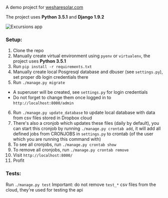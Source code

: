 A demo project for [wesharesolar.com](http://wesharesolar.com)

The project uses **Python 3.5.1** and **Django 1.9.2**

![Excursions app](http://i.imgur.com/sCr5wrV.png "Excursions app")

### Setup:

1. Clone the repo
2. Manually create virtual environment using `pyenv` or `virtualenv`, the project uses **Python 3.5.1**
3. Run `pip install -r requirements.txt`
4. Manually create local Posgresql database and dbuser (see `settings.py`), set proper db login credentials there
5. Run `./manage.py migrate`
  * A superuser will be created, see `settings.py` for login credentials
  * Do not forget to change them once logged in to `http://localhost:8000/admin`
6. Run `./manage.py update_database` to update local database with data from csv files stored in Dropbox cloud
7. There's also a cronjob which updates these files (daily by default), you can start this cronjob by running `./manage.py crontab add`, it will add all defined jobs from CRONJOBS in `settings.py` to crontab (of the user which you are running this command with)
8. To see all cronjobs, run `./manage.py crontab show`
9. To remove all cronjobs, run `./manage.py crontab remove`
10. Visit `http://localhost:8000/`
11. Profit

### Tests:

Run `./manage.py test`
Important: do not remove `test_*` csv files from the cloud, they're used for testing the api
